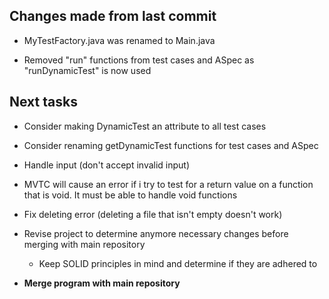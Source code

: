 ## Changes made from last commit

- MyTestFactory.java was renamed to Main.java

- Removed "run" functions from test cases and ASpec as "runDynamicTest" is now used

 
## Next tasks

- Consider making DynamicTest an attribute to all test cases

- Consider renaming getDynamicTest functions for test cases and ASpec

- Handle input (don't accept invalid input)

- MVTC will cause an error if i try to test for a return value on a function that is void. It must be able to handle void functions
 
- Fix deleting error (deleting a file that isn't empty doesn't work)

- Revise project to determine anymore necessary changes before merging with main repository
    
    - Keep SOLID principles in mind and determine if they are adhered to

- **Merge program with main repository**

